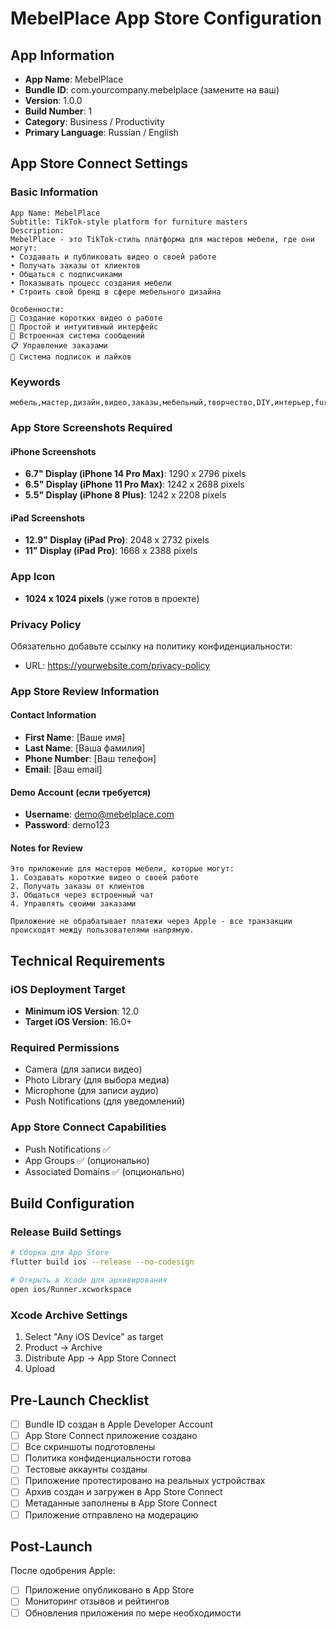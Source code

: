 # MebelPlace App Store Configuration

## App Information
- **App Name**: MebelPlace
- **Bundle ID**: com.yourcompany.mebelplace (замените на ваш)
- **Version**: 1.0.0
- **Build Number**: 1
- **Category**: Business / Productivity
- **Primary Language**: Russian / English

## App Store Connect Settings

### Basic Information
```
App Name: MebelPlace
Subtitle: TikTok-style platform for furniture masters
Description: 
MebelPlace - это TikTok-стиль платформа для мастеров мебели, где они могут:
• Создавать и публиковать видео о своей работе
• Получать заказы от клиентов
• Общаться с подписчиками
• Показывать процесс создания мебели
• Строить свой бренд в сфере мебельного дизайна

Особенности:
🎥 Создание коротких видео о работе
📱 Простой и интуитивный интерфейс
💬 Встроенная система сообщений
📋 Управление заказами
👥 Система подписок и лайков
```

### Keywords
```
мебель,мастер,дизайн,видео,заказы,мебельный,творчество,DIY,интерьер,furniture,master,design,video,orders,custom,interior
```

### App Store Screenshots Required

#### iPhone Screenshots
- **6.7" Display (iPhone 14 Pro Max)**: 1290 x 2796 pixels
- **6.5" Display (iPhone 11 Pro Max)**: 1242 x 2688 pixels  
- **5.5" Display (iPhone 8 Plus)**: 1242 x 2208 pixels

#### iPad Screenshots
- **12.9" Display (iPad Pro)**: 2048 x 2732 pixels
- **11" Display (iPad Pro)**: 1668 x 2388 pixels

### App Icon
- **1024 x 1024 pixels** (уже готов в проекте)

### Privacy Policy
Обязательно добавьте ссылку на политику конфиденциальности:
- URL: https://yourwebsite.com/privacy-policy

### App Store Review Information

#### Contact Information
- **First Name**: [Ваше имя]
- **Last Name**: [Ваша фамилия]
- **Phone Number**: [Ваш телефон]
- **Email**: [Ваш email]

#### Demo Account (если требуется)
- **Username**: demo@mebelplace.com
- **Password**: demo123

#### Notes for Review
```
Это приложение для мастеров мебели, которые могут:
1. Создавать короткие видео о своей работе
2. Получать заказы от клиентов
3. Общаться через встроенный чат
4. Управлять своими заказами

Приложение не обрабатывает платежи через Apple - все транзакции происходят между пользователями напрямую.
```

## Technical Requirements

### iOS Deployment Target
- **Minimum iOS Version**: 12.0
- **Target iOS Version**: 16.0+

### Required Permissions
- Camera (для записи видео)
- Photo Library (для выбора медиа)
- Microphone (для записи аудио)
- Push Notifications (для уведомлений)

### App Store Connect Capabilities
- Push Notifications ✅
- App Groups ✅ (опционально)
- Associated Domains ✅ (опционально)

## Build Configuration

### Release Build Settings
```bash
# Сборка для App Store
flutter build ios --release --no-codesign

# Открыть в Xcode для архивирования
open ios/Runner.xcworkspace
```

### Xcode Archive Settings
1. Select "Any iOS Device" as target
2. Product → Archive
3. Distribute App → App Store Connect
4. Upload

## Pre-Launch Checklist

- [ ] Bundle ID создан в Apple Developer Account
- [ ] App Store Connect приложение создано
- [ ] Все скриншоты подготовлены
- [ ] Политика конфиденциальности готова
- [ ] Тестовые аккаунты созданы
- [ ] Приложение протестировано на реальных устройствах
- [ ] Архив создан и загружен в App Store Connect
- [ ] Метаданные заполнены в App Store Connect
- [ ] Приложение отправлено на модерацию

## Post-Launch

После одобрения Apple:
- [ ] Приложение опубликовано в App Store
- [ ] Мониторинг отзывов и рейтингов
- [ ] Обновления приложения по мере необходимости
